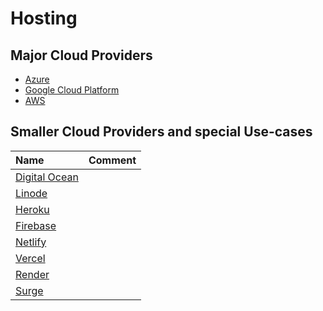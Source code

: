 ---
---

# Hosting

## Major Cloud Providers

- [Azure](https://azure.microsoft.com/)
- [Google Cloud Platform](https://cloud.google.com)
- [AWS](https://aws.amazon.com)

## Smaller Cloud Providers and special Use-cases

| Name                                           | Comment |
| :--------------------------------------------- | :------ |
| [Digital Ocean](https://www.digitalocean.com/) |         |
| [Linode](https://linode.com/)                  |         |
| [Heroku](https://heroku.com/)                  |         |
| [Firebase](https://firebase.google.com/)       |         |
| [Netlify](https://www.netlify.com/)            |         |
| [Vercel](https://vercel.com/)                  |         |
| [Render](https://render.com/)                  |         |
| [Surge](https://surge.sh/)                     |         |
